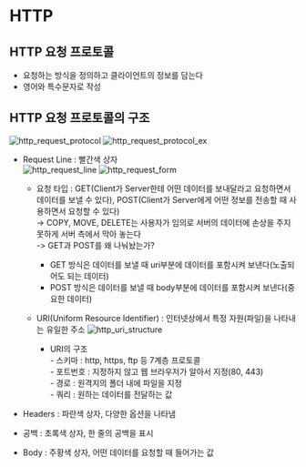 # HTTP

## HTTP 요청 프로토콜
- 요청하는 방식을 정의하고 클라이언트의 정보를 담는다  
- 영어와 특수문자로 작성 
 
## HTTP 요청 프로토콜의 구조
![http_request_protocol](https://user-images.githubusercontent.com/51018201/128588852-f9227b86-5a44-4de0-bb5f-dc59a920e849.jpg)
![http_request_protocol_ex](https://user-images.githubusercontent.com/51018201/128588851-e344fb9d-6a54-4529-9c57-63cb4206c374.jpg)

- Request Line : 빨간색 상자  
![http_request_line](https://user-images.githubusercontent.com/51018201/128588853-f3487491-5bb5-4908-a97c-c7c464cf221c.jpg)
![http_request_form](https://user-images.githubusercontent.com/51018201/128588850-57149ccb-2dbe-4e7c-b184-e7a2cd31d9c2.jpg)
  - 요청 타입 : GET(Client가 Server한테 어떤 데이터를 보내달라고 요청하면서 데이터를 보낼 수 있다), POST(Client가 Server에게 어떤 정보를 전송할 때 사용하면서 요청할 수 있다)  
    -> COPY, MOVE, DELETE는 사용자가 임의로 서버의 데이터에 손상을 주지 못하게 서버 측에서 막아 놓는다  
    -> GET과 POST를 왜 나눠놨는가?  
      - GET 방식은 데이터를 보낼 때 uri부분에 데이터를 포함시켜 보낸다(노출되어도 되는 데이터)
      - POST 방식은 데이터를 보낼 때 body부분에 데이터를 포함시켜 보낸다(중요한 데이터)

  - URI(Uniform Resource Identifier) : 인터넷상에서 특정 자원(파일)을 나타내는 유일한 주소
  ![http_uri_structure](https://user-images.githubusercontent.com/51018201/128588849-b1e4f31c-b854-4a4f-addd-2c1f60228745.jpg)
	- URI의 구조   
		  - 스키마 : http, https, ftp 등 7계층 프로토콜  
		  - 포트번호 : 지정하지 않고 웹 브라우저가 알아서 지정(80, 443)  
		  - 경로 : 원격지의 폴더 내에 파일을 지정  
		  - 쿼리 : 원하는 데이터를 전달하는 값  

- Headers : 파란색 상자, 다양한 옵션을 나타냄
- 공백 : 초록색 상자, 한 줄의 공백을 표시
- Body : 주황색 상자, 어떤 데이터를 요청할 때 들어가는 값
